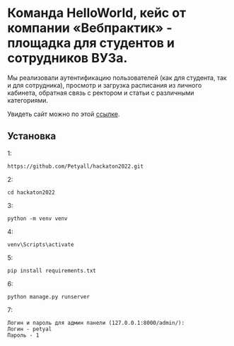 # Команда HelloWorld, кейс от компании «Вебпрактик» - площадка для студентов и сотрудников ВУЗа.

Мы реализовали аутентификацию пользователей (как для студента, так и для сотрудника), просмотр и загрузка расписания из личного кабинета, обратная связь с ректором и статьи с различными категориями.

Увидеть сайт можно по этой
[ссылке](https://petyal.ru).

## Установка

1:

    https://github.com/Petyall/hackaton2022.git 

2:

    cd hackaton2022

3:

    python -m venv venv
    
4:

    venv\Scripts\activate
 
5:

    pip install requirements.txt

6:

    python manage.py runserver
7:

    Логин и пароль для админ панели (127.0.0.1:8000/admin/):
    Логин - petyal
    Пароль - 1
